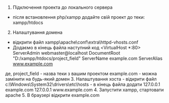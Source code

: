 1. Підключення проекта до локального сервера
  - після встановлення php/xampp додайте свій проект до теки: xampp/htdocs
2. Налаштування домена
  - відкрити файл xampp\apache\conf\extra\httpd-vhosts.conf 
  - Додаємо в кінець файла наступний код
  <VirtualHost *:80>
    ServerAdmin webmaster@localhost
    DocumentRoot "D:/xampp/htdocs/project_field"
    ServerName example.com
    ServerAlias www.example.com
  </VirtualHost>
  де, project_field - назва теки з вашим проектом
  example.com - можна замінити на будь-який домен
3. Налаштування хоста
  - відкрити файл c:\Windows\System32\drivers\etc\hosts
  - в кінець файла додати
  127.0.0.1 example.com
  127.0.0.1 www.example.com
4. Запустити xampp, стартовати apache
5. В браузері відкрити example.com